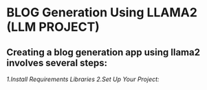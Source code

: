 # BLOG Generation Using LLAMA2 (LLM PROJECT)

## Creating a blog generation app using llama2 involves several steps:
*1.Install Requirements Libraries*
 *2.Set Up Your Project:*
